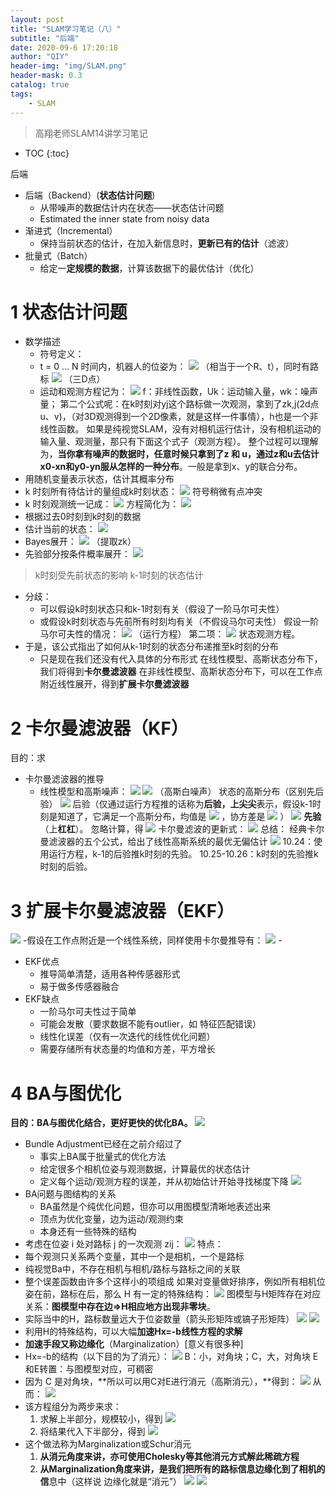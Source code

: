 ```yaml
---
layout: post
title: "SLAM学习笔记（八）"
subtitle: "后端"
date: 2020-09-6 17:20:18
author: "QIY"
header-img: "img/SLAM.png"
header-mask: 0.3
catalog: true
tags:
    - SLAM
---
```



> 高翔老师SLAM14讲学习笔记

* TOC
{:toc}

后端
-   后端（Backend）(**状态估计问题**)
    -   从带噪声的数据估计内在状态——状态估计问题
    -   Estimated the inner state from noisy data
-   渐进式（Incremental）
    -   保持当前状态的估计，在加入新信息时，**更新已有的估计**（滤波）
-   批量式（Batch）
    -   给定一**定规模的数据**，计算该数据下的最优估计（优化）
# 1 状态估计问题
-   数学描述
    -   符号定义：
    -   t = 0 … N 时间内，机器人的位姿为：
        ![](/img/in-post/200906_slam8/afb5ebac67f6696c83e527c78aca3fa3.png)
        （相当于一个R、t），同时有路标
        ![](/img/in-post/200906_slam8/0ac906b6c7ca3752996d90f135b8a102.png)
        （三D点）
    -   运动和观测方程记为：
![](/img/in-post/200906_slam8/00222dbd94469c3d049cd903e11d3869.png)
f：非线性函数，Uk：运动输入量，wk：噪声量；
第二个公式呢：在k时刻对yj这个路标做一次观测，拿到了zk,j(2d点
u、v)，（对3D观测得到一个2D像素，就是这样一件事情），h也是一个非线性函数。
如果是纯视觉SLAM，没有对相机运行估计，没有相机运动的输入量、观测量，那只有下面这个式子（观测方程）。
整个过程可以理解为，**当你拿有噪声的数据时，任意时候只拿到了z 和
u，通过z和u去估计x0-xn和y0-yn服从怎样的一种分布**。一般是拿到x、y的联合分布。
-   用随机变量表示状态，估计其概率分布
-   k 时刻所有待估计的量组成k时刻状态：
    ![](/img/in-post/200906_slam8/893bfc4531a48891514343f96545631d.png)
    符号稍微有点冲突
-   k 时刻观测统一记成：
    ![](/img/in-post/200906_slam8/1a0fbc41ab4e0c6f91f763934dbc42c1.png)
    方程简化为：
![](/img/in-post/200906_slam8/026c1fff57c84b7f66eaaf6a9f0d4cd2.png)
-   根据过去0时刻到k时刻的数据
-   估计当前的状态：
    ![](/img/in-post/200906_slam8/65de28be8dd95b3efa467378680c6aaa.png)
-   Bayes展开：
    ![](/img/in-post/200906_slam8/8103fab5ad9b3a473df88f9edcc89e8b.png)
    （提取zk）
-   先验部分按条件概率展开：
![](/img/in-post/200906_slam8/dfa23259b8d729301c2d3a65c627542c.png)
>   k时刻受先前状态的影响 k-1时刻的状态估计
-   分歧：
    -   可以假设k时刻状态只和k-1时刻有关（假设了一阶马尔可夫性）
    -   或假设k时刻状态与先前所有时刻均有关（不假设马尔可夫性）
假设一阶马尔可夫性的情况：
![](/img/in-post/200906_slam8/228d254383c6baa44bd5bd3746f7277c.png)
（运行方程）
第二项：
![](/img/in-post/200906_slam8/11303236e3013e45a06260ea1ba51d52.png)
状态观测方程。
-   于是，该公式指出了如何从k-1时刻的状态分布递推至k时刻的分布
    -   只是现在我们还没有代入具体的分布形式
在线性模型、高斯状态分布下，我们将得到**卡尔曼滤波器**
在非线性模型、高斯状态分布下，可以在工作点附近线性展开，得到**扩展卡尔曼滤波器**
# 2 卡尔曼滤波器（KF）
目的：求
-   卡尔曼滤波器的推导
    -   线性模型和高斯噪声：
![](/img/in-post/200906_slam8/44868dcb54f4bd199b97969bb5f7a2ab.png)
![](/img/in-post/200906_slam8/642629c887576119924a358449df48f3.png)
（高斯白噪声）
状态的高斯分布（区别先后验）
![](/img/in-post/200906_slam8/be4e174e33a95841f0edb29a63f087d7.emf)
后验（仅通过运行方程推的话称为**后验，上尖尖**表示，假设k-1时刻是知道了，它满足一个高斯分布，均值是
![](/img/in-post/200906_slam8/9f048b21f21185fe53e97b1eddd05c54.png)
，协方差是
![](/img/in-post/200906_slam8/89a71b854fe01b04b99dcf6d38f2ea2f.png)
）
![](/img/in-post/200906_slam8/e8475d4cb0aff6a7780a71609f6d7988.emf)
**先验**（上**杠杠**）。
忽略计算，得
![](/img/in-post/200906_slam8/8f4f824f7449adf403346449702a065c.emf)
卡尔曼滤波的更新式：
![](/img/in-post/200906_slam8/bb45341f76395fd8b1a96fc30d26762e.emf)
总结：
经典卡尔曼滤波器的五个公式，给出了线性高斯系统的最优无偏估计
![](/img/in-post/200906_slam8/9d10ed8e499d41a23b1c6bfd0386e9f8.png)
10.24：使用运行方程，k-1的后验推k时刻的先验。
10.25-10.26：k时刻的先验推k时刻的后验。
# 3 扩展卡尔曼滤波器（EKF）
![](/img/in-post/200906_slam8/c49e823e57b20cff116719b946a938bf.png)
\-假设在工作点附近是一个线性系统，同样使用卡尔曼推导有：
![](/img/in-post/200906_slam8/5372b7a5020a20a209e39d91a501c1c8.png)
\-
-   EKF优点
    -   推导简单清楚，适用各种传感器形式
    -   易于做多传感器融合
-   EKF缺点
    -   一阶马尔可夫性过于简单
    -   可能会发散（要求数据不能有outlier，如 特征匹配错误）
    -   线性化误差（仅有一次迭代的线性优化问题）
    -   需要存储所有状态量的均值和方差，平方增长
# **4 BA与图优化**
**目的：BA与图优化结合，更好更快的优化BA。**
![](/img/in-post/200906_slam8/a31db8f707c4450dc41d4ad9c1c0c79b.png)
-   Bundle Adjustment已经在之前介绍过了
    -   事实上BA属于批量式的优化方法
    -   给定很多个相机位姿与观测数据，计算最优的状态估计
    -   定义每个运动/观测方程的误差，并从初始估计开始寻找梯度下降
![](/img/in-post/200906_slam8/9d4466c0068cd510bf8ef1e9071c363c.png)
-   BA问题与图结构的关系
    -   BA虽然是个纯优化问题，但亦可以用图模型清晰地表述出来
    -   顶点为优化变量，边为运动/观测约束
    -   本身还有一些特殊的结构
-   考虑在位姿 i 处对路标 j 的一次观测 zij：
![](/img/in-post/200906_slam8/a7fe50021c05515e51f356856ecffc55.emf)
特点：
-   每个观测只关系两个变量，其中一个是相机，一个是路标
-   纯视觉Ba中，不存在相机与相机/路标与路标之间的关联
-   整个误差函数由许多个这样小的项组成
如果对变量做好排序，例如所有相机位姿在前，路标在后，那么 H 有一定的特殊结构：
![](/img/in-post/200906_slam8/4e47e7da6bbacd9209ab305e60cb58bd.png)
图模型与H矩阵存在对应关系：**图模型中存在边=\>H相应地方出现非零块**。
-   实际当中的H，路标数量远大于位姿数量（箭头形矩阵或镐子形矩阵）
![](/img/in-post/200906_slam8/d1b3ac756432470b5aed013c08f305c5.png)
![](/img/in-post/200906_slam8/fe3eb3d9217cddf9bfd66af0e6e6e4cc.png)
-   利用H的特殊结构，可以大幅**加速Hx=-b线性方程的求解**
-   **加速手段又称边缘化**（Marginalization）[意义有很多种]
-   Hx=-b的结构（以下目的为了消元）：
![](/img/in-post/200906_slam8/255e9c0c271a1d65439a67df79289364.png)
B：小，对角块；C，大，对角块
E和E转置：与图模型对应，可稠密
-   因为 C 是对角块，**所以可以用C对E进行消元（高斯消元），**得到：
![](/img/in-post/200906_slam8/9f571737c2c3df96eaaf2c9f36ca35fa.png)
从而：
![](/img/in-post/200906_slam8/755f5f34dbfc6635a54a4866e8b51098.png)
-   该方程组分为两步来求：
    1.  求解上半部分，规模较小，得到
        ![](/img/in-post/200906_slam8/a9f8322dcaf75e15904ef67ff4f35073.emf)
    2.  将结果代入下半部分，得到
        ![](/img/in-post/200906_slam8/b06c53b2c867149c03303e54a450941c.emf)
-   这个做法称为Marginalization或Schur消元
    1.  **从消元角度来讲，亦可使用Cholesky等其他消元方式解此稀疏方程**
    2.  **从Marginalization角度来讲，是我们把所有的路标信息边缘化到了相机的信**息中（这样说
        边缘化就是“消元”）
![](/img/in-post/200906_slam8/2a81829f692660bc0519896bf802454e.png)
![](/img/in-post/200906_slam8/04dba4e951245db0c73c1ecc878e64b4.png)
